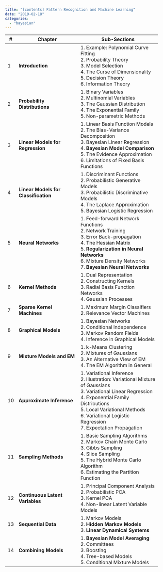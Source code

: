 ```yaml
---
title: "[contents] Pattern Recognition and Machine Learning"
date: "2019-02-18"
categories: 
  - "bayesian"
---
```



| # | Chapter | Sub-Sections |
|---|---------|--------------|
| 1 | **Introduction** | 1. Example: Polynomial Curve Fitting<br>2. Probability Theory<br>3. Model Selection<br>4. The Curse of Dimensionality<br>5. Decision Theory<br>6. Information Theory |
| 2 | **Probability Distributions** | 1. Binary Variables<br>2. Multinomial Variables<br>3. The Gaussian Distribution<br>4. The Exponential Family<br>5. Non-parametric Methods |
| 3 | **Linear Models for Regression** | 1. Linear Basis Function Models<br>2. The Bias-Variance Decomposition<br>3. Bayesian Linear Regression<br>4. **Bayesian Model Comparison**<br>5. The Evidence Approximation<br>6. Limitations of Fixed Basis Functions |
| 4 | **Linear Models for Classification** | 1. Discriminant Functions<br>2. Probabilistic Generative Models<br>3. Probabilistic Discriminative Models<br>4. The Laplace Approximation<br>5. Bayesian Logistic Regression |
| 5 | **Neural Networks** | 1. Feed-forward Network Functions<br>2. Network Training<br>3. Error Back-propagation<br>4. The Hessian Matrix<br>5. **Regularization in Neural Networks**<br>6. Mixture Density Networks<br>7. **Bayesian Neural Networks** |
| 6 | **Kernel Methods** | 1. Dual Representation<br>2. Constructing Kernels<br>3. Radial Basis Function Networks<br>4. Gaussian Processes |
| 7 | **Sparse Kernel Machines** | 1. Maximum Margin Classifiers<br>2. Relevance Vector Machines |
| 8 | **Graphical Models** | 1. Bayesian Networks<br>2. Conditional Independence<br>3. Markov Random Fields<br>4. Inference in Graphical Models |
| 9 | **Mixture Models and EM** | 1. k-Means Clustering<br>2. Mixtures of Gaussians<br>3. An Alternative View of EM<br>4. The EM Algorithm in General |
| 10 | **Approximate Inference** | 1. Variational Inference<br>2. Illustration: Variational Mixture of Gaussians<br>3. Variational Linear Regression<br>4. Exponential Family Distributions<br>5. Local Variational Methods<br>6. Variational Logistic Regression<br>7. Expectation Propagation |
| 11 | **Sampling Methods** | 1. Basic Sampling Algorithms<br>2. Markov Chain Monte Carlo<br>3. Gibbs Sampling<br>4. Slice Sampling<br>5. The Hybrid Monte Carlo Algorithm<br>6. Estimating the Partition Function |
| 12 | **Continuous Latent Variables** | 1. Principal Component Analysis<br>2. Probabilistic PCA<br>3. Kernel PCA<br>4. Non-linear Latent Variable Models |
| 13 | **Sequential Data** | 1. Markov Models<br>2. **Hidden Markov Models**<br>3. **Linear Dynamical Systems** |
| 14 | **Combining Models** | 1. **Bayesian Model Averaging**<br>2. Committees<br>3. Boosting<br>4. Tree-based Models<br>5. Conditional Mixture Models |
